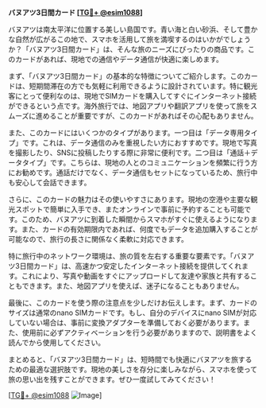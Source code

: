 **バヌアツ3日間カード [[TG💪+ @esim1088](https://t.me/s/esim1088)]**

バヌアツは南太平洋に位置する美しい島国です。青い海と白い砂浜、そして豊かな自然が広がるこの地で、スマホを活用して旅を満喫するのはいかがでしょうか？「バヌアツ3日間カード」は、そんな旅のニーズにぴったりの商品です。このカードがあれば、現地での通信やデータ通信が快適に楽しめます。

まず、「バヌアツ3日間カード」の基本的な特徴についてご紹介します。このカードは、短期間滞在の方でも気軽に利用できるように設計されています。特に観光客にとって便利なのは、現地でSIMカードを購入してすぐにインターネット接続ができるという点です。海外旅行では、地図アプリや翻訳アプリを使って旅をスムーズに進めることが重要ですが、このカードがあればその心配もありません。

また、このカードにはいくつかのタイプがあります。一つ目は「データ専用タイプ」です。これは、データ通信のみを重視したい方におすすめです。現地で写真を撮影したり、SNSに投稿したりする際に非常に便利です。二つ目は「通話＋データタイプ」です。こちらは、現地の人とのコミュニケーションを頻繁に行う方にお勧めです。通話だけでなく、データ通信もセットになっているため、旅行中も安心して会話できます。

さらに、このカードの魅力はその使いやすさにあります。現地の空港や主要な観光スポットで簡単に入手でき、またオンラインで事前に予約することも可能です。このため、バヌアツに到着した瞬間からスマホがすぐに使えるようになります。また、カードの有効期限内であれば、何度でもデータを追加購入することが可能なので、旅行の長さに関係なく柔軟に対応できます。

特に旅行中のネットワーク環境は、旅の質を左右する重要な要素です。「バヌアツ3日間カード」は、高速かつ安定したインターネット接続を提供してくれます。これにより、写真や動画をすぐにアップロードして友達や家族と共有することもできます。また、地図アプリを使えば、迷子になることもありません。

最後に、このカードを使う際の注意点を少しだけお伝えします。まず、カードのサイズは通常のnano SIMカードです。もし、自分のデバイスにnano SIMが対応していない場合は、事前に変換アダプターを準備しておく必要があります。また、使用前に必ずアクティベーションを行う必要がありますので、説明書をよく読んでから使用してください。

まとめると、「バヌアツ3日間カード」は、短時間でも快適にバヌアツを旅するための最適な選択肢です。現地の美しさを存分に楽しみながら、スマホを使って旅の思い出を残すことができます。ぜひ一度試してみてください！

[[TG💪+ @esim1088](https://t.me/s/esim1088) ![Image](https://i.postimg.cc/Y0z9fWf4/image.png)]